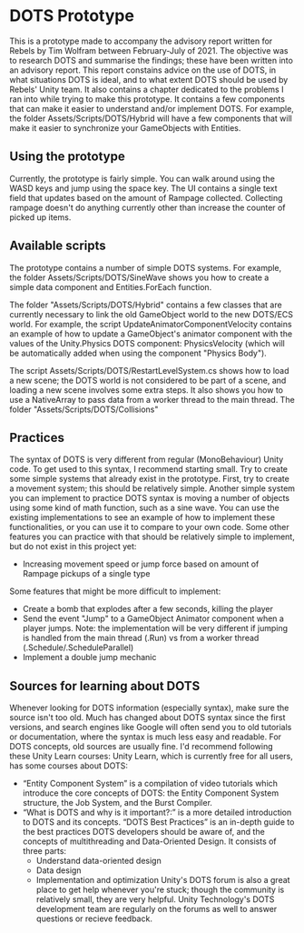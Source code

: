 # DOTS Prototype
This is a prototype made to accompany the advisory report written for Rebels by Tim Wolfram between February-July of 2021. The objective was to research DOTS and summarise the findings; these have been written into an advisory report. This report constains advice on the use of DOTS, in what situations DOTS is ideal, and to what extent DOTS should be used by Rebels' Unity team. It also contains a chapter dedicated to the problems I ran into while trying to make this prototype. It contains a few components that can make it easier to understand and/or implement DOTS. For example, the folder Assets/Scripts/DOTS/Hybrid will have a few components that will make it easier to synchronize your GameObjects with Entities.
## Using the prototype
Currently, the prototype is fairly simple. You can walk around using the WASD keys and jump using the space key. The UI contains a single text field that updates based on the amount of Rampage collected. Collecting rampage doesn't do anything currently other than increase the counter of picked up items. 

## Available scripts
The prototype contains a number of simple DOTS systems. For example, the folder Assets/Scripts/DOTS/SineWave shows you how to create a simple data component and Entities.ForEach function.

The folder "Assets/Scripts/DOTS/Hybrid" contains a few classes that are currently necessary to link the old GameObject world to the new DOTS/ECS world. For example, the script UpdateAnimatorComponentVelocity contains an example of how to update a GameObject's animator component with the values of the Unity.Physics DOTS component: PhysicsVelocity (which will be automatically added when using the component "Physics Body").

The script Assets/Scripts/DOTS/RestartLevelSystem.cs shows how to load a new scene; the DOTS world is not considered to be part of a scene, and loading a new scene involves some extra steps. It also shows you how to use a NativeArray to pass data from a worker thread to the main thread. 
The folder "Assets/Scripts/DOTS/Collisions"
## Practices
The syntax of DOTS is very different from regular (MonoBehaviour) Unity code. To get used to this syntax, I recommend starting small. Try to create some simple systems that already exist in the prototype. First, try to create a movement system; this should be relatively simple. Another simple system you can implement to practice DOTS syntax is moving a number of objects using some kind of math function, such as a sine wave. You can use the existing implementations to see an example of how to implement these functionalities, or you can use it to compare to your own code.
Some other features you can practice with that should be relatively simple to implement, but do not exist in this project yet:
- Increasing movement speed or jump force based on amount of Rampage pickups of a single type

Some features that might be more difficult to implement:
- Create a bomb that explodes after a few seconds, killing the player
- Send the event "Jump" to a GameObject Animator component when a player jumps. Note: the implementation will be very different if jumping is handled from the main thread (.Run) vs from a worker thread (.Schedule/.ScheduleParallel)
- Implement a double jump mechanic

## Sources for learning about DOTS
Whenever looking for DOTS information (especially syntax), make sure the source isn't too old. Much has changed about DOTS syntax since the first versions, and search engines like Google will often send you to old tutorials or documentation, where the syntax is much less easy and readable. For DOTS concepts, old sources are usually fine. I'd recommend following these Unity Learn courses: 
Unity Learn, which is currently free for all users, has some courses about DOTS: 
- “Entity Component System” is a compilation of video tutorials which introduce the core concepts of DOTS: the Entity Component System structure, the Job System, and the Burst Compiler.
- “What is DOTS and why is it important?:” is a more detailed introduction to DOTS and its concepts.
“DOTS Best Practices” is an in-depth guide to the best practices DOTS developers should be aware of, and the concepts of multithreading and Data-Oriented Design. It consists of three parts:
  - Understand data-oriented design
  - Data design
  - Implementation and optimization
Unity's DOTS forum is also a great place to get help whenever you're stuck; though the community is relatively small, they are very helpful. Unity Technology's DOTS development team are regularly on the forums as well to answer questions or recieve feedback.
